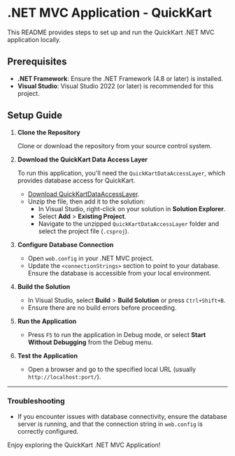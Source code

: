 # .NET MVC Application - QuickKart

This README provides steps to set up and run the QuickKart .NET MVC application locally.

## Prerequisites

- **.NET Framework**: Ensure the .NET Framework (4.8 or later) is installed.
- **Visual Studio**: Visual Studio 2022 (or later) is recommended for this project.

## Setup Guide

1. **Clone the Repository**

   Clone or download the repository from your source control system.

2. **Download the QuickKart Data Access Layer**

   To run this application, you'll need the `QuickKartDataAccessLayer`, which provides database access for QuickKart.

   - [Download QuickKartDataAccessLayer](https://infyspringboard.onwingspan.com/content-store/infosysheadstart/infosysheadstart/Public/lex_auth_012717145449316352195/web-hosted/assets/QuickKartDataAccessLayer.zip).
   - Unzip the file, then add it to the solution:
     - In Visual Studio, right-click on your solution in **Solution Explorer**.
     - Select **Add** > **Existing Project**.
     - Navigate to the unzipped `QuickKartDataAccessLayer` folder and select the project file (`.csproj`).

3. **Configure Database Connection**

   - Open `web.config` in your .NET MVC project.
   - Update the `<connectionStrings>` section to point to your database. Ensure the database is accessible from your local environment.

4. **Build the Solution**

   - In Visual Studio, select **Build** > **Build Solution** or press `Ctrl+Shift+B`.
   - Ensure there are no build errors before proceeding.

5. **Run the Application**

   - Press `F5` to run the application in Debug mode, or select **Start Without Debugging** from the Debug menu.

6. **Test the Application**

   - Open a browser and go to the specified local URL (usually `http://localhost:port/`).

---

### Troubleshooting

- If you encounter issues with database connectivity, ensure the database server is running, and that the connection string in `web.config` is correctly configured.

Enjoy exploring the QuickKart .NET MVC Application!
